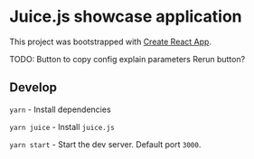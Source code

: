 # Juice.js showcase application

This project was bootstrapped with [Create React App](https://github.com/facebook/create-react-app).

TODO: Button to copy config
explain parameters
Rerun button?

## Develop

`yarn` - Install dependencies 

`yarn juice` - Install `juice.js`

`yarn start` - Start the dev server. Default port `3000`.
